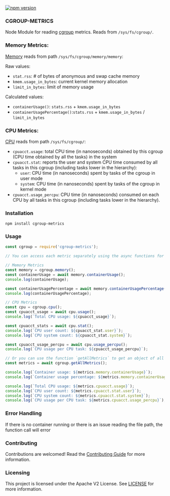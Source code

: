 [![npm version](https://badge.fury.io/js/cgroup-metrics.svg)](https://badge.fury.io/js/cgroup-metrics)

### CGROUP-METRICS

Node Module for reading [cgroup](https://www.kernel.org/doc/Documentation/cgroup-v1/) metrics. Reads from `/sys/fs/cgroup/`. 

### Memory Metrics:

[Memory](https://www.kernel.org/doc/Documentation/cgroup-v1/memory.txt) reads from path `/sys/fs/cgroup/memory/memory`:

Raw values:
- `stat.rss`: # of bytes of anonymous and swap cache memory
- `kmem.usage_in_bytes`: current kernel memory allocation
- `limit_in_bytes`: limit of memory usage

Calculated values:
- `containerUsage()`: `stats.rss` + `kmem.usage_in_bytes`
- `containerUsagePercentage()`:`stats.rss` + `kmem.usage_in_bytes` / `limit_in_bytes`

### CPU Metrics:
[CPU](https://www.kernel.org/doc/Documentation/cgroup-v1/cpuacct.txt) reads from path `/sys/fs/cgroup/`:

- `cpuacct.usage`: total CPU time (in nanoseconds) obtained by this cgroup (CPU time obtained by all the tasks)
in the system
- `cpuacct.stat`: reports the user and system CPU time consumed by all tasks in this cgroup (including tasks lower in the hierarchy):
    - `user`: CPU time (in nanoseconds) spent by tasks of the cgroup in user mode
    - `system`: CPU time (in nanoseconds) spent by tasks of the cgroup in kernel mode
- `cpuacct.usage_percpu`: CPU time (in nanoseconds) consumed on each CPU by all tasks in this cgroup (including tasks lower in the hierarchy).


### Installation

```
npm install cgroup-metrics
```

### Usage

```javascript
const cgroup = require('cgroup-metrics');

// You can access each metric separately using the async functions for each metric

// Memory Metrics
const memory = cgroup.memory();
const containerUsage = await memory.containerUsage();
console.log(containerUsage);

const containerUsagePercentage = await memory.containerUsagePercentage(containerUsage);
console.log(containerUsagePercentage);

// CPU Metrics
const cpu = cgroup.cpu();
const cpuacct_usage = await cpu.usage();
console.log(`Total CPU usage: ${cpuacct_usage}`);

const cpuacct_stats = await cpu.stat();
console.log(`CPU user count: ${cpuacct_stat.user}`);
console.log(`CPU system count: ${cpuacct_stat.system}`);

const cpuacct_usage_percpu = await cpu.usage_percpu();
console.log(`CPU usage per CPU task: ${cpuacct_usage_percpu}`);

// Or you can use the function `getAllMetrics` to get an object of all the metrics
const metrics = await cgroup.getAllMetrics();

console.log(`Container usage: ${metrics.memory.containerUsage}`);
console.log(`Container usage percentage: ${metrics.memory.containerUsagePercentage}`);

console.log(`Total CPU usage: ${metrics.cpuacct.usage}`);
console.log(`CPU user count: ${metrics.cpuacct.stat.user}`);
console.log(`CPU system count: ${metrics.cpuacct.stat.system}`);
console.log(`CPU usage per CPU task: ${metrics.cpuacct.usage_percpu}`);
```
### Error Handling

If there is no container running or there is an issue reading the file path, the function call will error

### Contributing

Contributions are welcomed! Read the [Contributing Guide](./CONTRIBUTING.md) for more information.

### Licensing

This project is licensed under the Apache V2 License. See [LICENSE](LICENSE) for more information.
